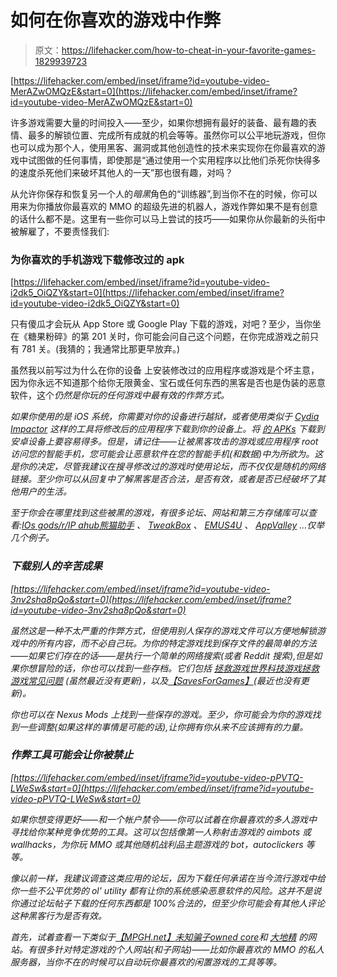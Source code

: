 # 如何在你喜欢的游戏中作弊

> 原文：<https://lifehacker.com/how-to-cheat-in-your-favorite-games-1829939723>

 [https://lifehacker.com/embed/inset/iframe?id=youtube-video-MerAZwOMQzE&start=0](https://lifehacker.com/embed/inset/iframe?id=youtube-video-MerAZwOMQzE&start=0) 

许多游戏需要大量的时间投入——至少，如果你想拥有最好的装备、最有趣的表情、最多的解锁位置、完成所有成就的机会等等。虽然你可以公平地玩游戏，但你也可以成为那个人，使用黑客、漏洞或其他创造性的技术来实现你在你最喜欢的游戏中试图做的任何事情，即使那是“通过使用一个实用程序以比他们杀死你快得多的速度杀死他们来破坏其他人的一天”那也很有趣，对吗？



从允许你保存和恢复另一个人的*暗黑*角色的“训练器”,到当你不在的时候，你可以用来为你播放你最喜欢的 MMO 的超级先进的机器人，游戏作弊如果不是有创意的话什么都不是。这里有一些你可以马上尝试的技巧——如果你从你最新的头衔中被解雇了，不要责怪我们:

### 为你喜欢的手机游戏下载修改过的 apk

 [https://lifehacker.com/embed/inset/iframe?id=youtube-video-i2dk5_OiQZY&start=0](https://lifehacker.com/embed/inset/iframe?id=youtube-video-i2dk5_OiQZY&start=0) 

只有傻瓜才会玩从 App Store 或 Google Play 下载的游戏，对吧？至少，当你坐在《糖果粉碎》的第 201 关时，你可能会问自己这个问题，在你完成游戏之前只有 781 关。(我猜的；我通常比那更早放弃。)

虽然我以前写过为什么在你的设备 上安装修改过的应用程序或游戏是个坏主意，因为你永远不知道那个给你无限黄金、宝石或任何东西的黑客是否也是伪装的恶意软件，这个*仍然是你玩的任何游戏中最有效的作弊方式。*

*如果你使用的是 iOS 系统，你需要对你的设备进行越狱，或者使用类似于 [Cydia Impactor](http://www.cydiaimpactor.com/) 这样的工具将修改后的应用程序下载到你的设备上。将 [的 APKs](https://www.xda-developers.com/sideload-apps-how-to/) 下载到安卓设备上要容易得多。但是，请记住——让被黑客攻击的游戏或应用程序 root 访问您的智能手机，您可能会让恶意软件在您的智能手机(和数据)中为所欲为。这是你的决定，尽管我建议在搜寻修改过的游戏时使用论坛，而不仅仅是随机的网络链接。至少你可以从回复中了解黑客是否合法，是否有效，或者是否已经破坏了其他用户的生活。*

*至于你会在哪里找到这些被黑的游戏，有很多论坛、网站和第三方存储库可以查看:[IOs gods](https://iosgods.com/)[/r/IP ahub](https://www.reddit.com/r/iPAHub/)[熊猫助手](http://www.pandahelp.vip/) 、 [TweakBox](https://www.tweakboxapp.com/) 、 [EMUS4U](https://emus4udownload.org/) 、 [AppValley](https://appvalley.vip) ...仅举几个例子。*

### *下载别人的辛苦成果*

 *[https://lifehacker.com/embed/inset/iframe?id=youtube-video-3nv2sha8pQo&start=0](https://lifehacker.com/embed/inset/iframe?id=youtube-video-3nv2sha8pQo&start=0)* 

*虽然这是一种不太严重的作弊方式，但使用别人保存的游戏文件可以方便地解锁游戏中的所有内容，而不必自己玩。为你的特定游戏找到保存文件的最简单的方法——如果它们存在的话——是执行一个简单的网络搜索(或者 Reddit 搜索),但是如果你想冒险的话，你也可以找到一些存档。它们包括 [拯救游戏世界](http://www.savegameworld.com/)[科技游戏](https://www.thetechgame.com/Downloads.html)[拯救游戏常见问题](http://savegamefaq.com/) (虽然最近没有更新)，以及[【SavesForGames】](https://savesforgames.com/)(最近也没有更新)。*

*你也可以在 Nexus Mods 上找到一些保存的游戏。至少，你可能会为你的游戏找到一些调整(如果这样的事情是可能的话),让你拥有你从来不应该拥有的力量。*

### *作弊工具可能会让你被禁止*

 *[https://lifehacker.com/embed/inset/iframe?id=youtube-video-pPVTQ-LWeSw&start=0](https://lifehacker.com/embed/inset/iframe?id=youtube-video-pPVTQ-LWeSw&start=0)* 

*如果你想变得更好——和一个帐户禁令——你可以试着在你最喜欢的多人游戏中寻找给你某种竞争优势的工具。这可以包括像第一人称射击游戏的 aimbots 或 wallhacks，为你玩 MMO 或其他随机战利品主题游戏的 bot，autoclickers 等等。*

*像以前一样，我建议调查这类应用的论坛，因为下载任何承诺在当今流行游戏中给你一些不公平优势的 ol' utility 都有让你的系统感染恶意软件的风险。这并不是说你通过论坛帖子下载的任何东西都是 100%合法的，但至少你可能会有其他人评论这种黑客行为是否有效。*

*首先，试着查看一下类似于[【MPGH.net】](https://www.mpgh.net/forum/forumdisplay.php?f=147)[未知骗子](https://www.unknowncheats.me/forum/index.php)[owned core](https://www.ownedcore.com/forums/mmo/)和 [大地精](https://forum.macrogoblin.com/) 的网站。有很多针对特定游戏的个人网站(和子网站)——比如你最喜欢的 MMO 的私人服务器，当你不在的时候可以自动玩你最喜欢的闲置游戏的工具等等。*